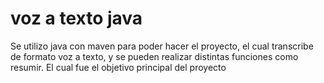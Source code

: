 # voz a texto java
 Se utilizo java con maven para poder hacer el proyecto, el cual transcribe de formato voz a texto, y se pueden realizar distintas funciones como resumir. El cual fue el objetivo principal del proyecto
